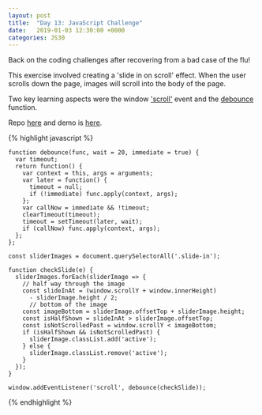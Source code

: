 ```yaml
---
layout: post
title:  "Day 13: JavaScript Challenge"
date:   2019-01-03 12:30:00 +0000
categories: JS30
---
```


Back on the coding challenges after recovering from a bad case of the flu!

This exercise involved creating a 'slide in on scroll' effect. When the user scrolls down the page, 
images will scroll into the body of the page.

Two key learning aspects were the window ['scroll'](https://developer.mozilla.org/en-US/docs/Web/API/Document/scroll_event) 
event and the [debounce](https://john-dugan.com/javascript-debounce/) function.

Repo [here](https://github.com/mlatif01/js30) 
and demo is [here](http://ml-js30.epizy.com/day13.html).

{% highlight javascript %}

	function debounce(func, wait = 20, immediate = true) {
      var timeout;
      return function() {
        var context = this, args = arguments;
        var later = function() {
          timeout = null;
          if (!immediate) func.apply(context, args);
        };
        var callNow = immediate && !timeout;
        clearTimeout(timeout);
        timeout = setTimeout(later, wait);
        if (callNow) func.apply(context, args);
      };
    };

    const sliderImages = document.querySelectorAll('.slide-in');

    function checkSlide(e) {
      sliderImages.forEach(sliderImage => {
        // half way through the image
        const slideInAt = (window.scrollY + window.innerHeight)
          - sliderImage.height / 2;
          // bottom of the image
        const imageBottom = sliderImage.offsetTop + sliderImage.height;
        const isHalfShown = slideInAt > sliderImage.offsetTop;
        const isNotScrolledPast = window.scrollY < imageBottom;
        if (isHalfShown && isNotScrolledPast) {
          sliderImage.classList.add('active');
        } else {
          sliderImage.classList.remove('active');
        }
      });
    }

    window.addEventListener('scroll', debounce(checkSlide));

{% endhighlight %}










